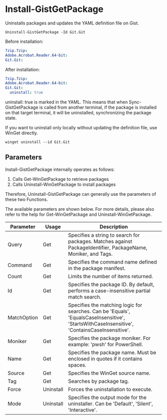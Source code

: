 # Install-GistGetPackage

Uninstalls packages and updates the YAML definition file on Gist.

```pwsh
Uninstall-GistGetPackage -Id Git.Git
```

Before installation:

```yaml
7zip.7zip:
Adobe.Acrobat.Reader.64-bit:
Git.Git:
```

After installation:

```yaml
7zip.7zip:
Adobe.Acrobat.Reader.64-bit:
Git.Git:
  uninstall: true
```

uninstall: true is marked in the YAML. This means that when Sync-GistGetPackage is called from another terminal, if the package is installed on that target terminal, it will be uninstalled, synchronizing the package state.

If you want to uninstall only locally without updating the definition file, use WinGet directly.

```pwsh
winget uninstall --id Git.Git
```

## Parameters

Install-GistGetPackage internally operates as follows:

1. Calls Get-WinGetPackage to retrieve packages
2. Calls Uninstall-WinGetPackage to install packages

Therefore, Uninstall-GistGetPackage can generally use the parameters of these two Functions.

The available parameters are shown below. For more details, please also refer to the help for Get-WinGetPackage and Uninstall-WinGetPackage.

|Parameter|Usage|Description|
|--|--|--|
|Query|Get|Specifies a string to search for packages. Matches against PackageIdentifier, PackageName, Moniker, and Tags.|
|Command|Get|Specifies the command name defined in the package manifest.|
|Count|Get|Limits the number of items returned.|
|Id|Get|Specifies the package ID. By default, performs a case-insensitive partial match search.|
|MatchOption|Get|Specifies the matching logic for searches. Can be 'Equals', 'EqualsCaseInsensitive', 'StartsWithCaseInsensitive', 'ContainsCaseInsensitive'.|
|Moniker|Get|Specifies the package moniker. For example: 'pwsh' for PowerShell.|
|Name|Get|Specifies the package name. Must be enclosed in quotes if it contains spaces.|
|Source|Get|Specifies the WinGet source name.|
|Tag|Get|Searches by package tag.|
|Force|Uninstall|Forces the uninstallation to execute.|
|Mode|Uninstall|Specifies the output mode for the uninstaller. Can be 'Default', 'Silent', 'Interactive'.|